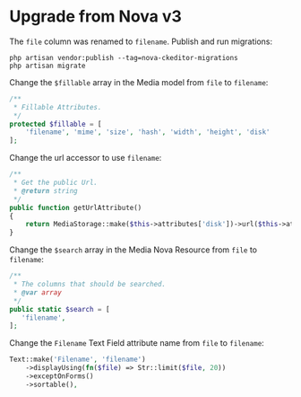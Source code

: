# Upgrade from Nova v3

The `file` column was renamed to `filename`.  Publish and run migrations:

```shell
php artisan vendor:publish --tag=nova-ckeditor-migrations
php artisan migrate
```

Change the `$fillable` array in the Media model from `file` to `filename`:

```php
/**
 * Fillable Attributes.
 */
protected $fillable = [
    'filename', 'mime', 'size', 'hash', 'width', 'height', 'disk'
];
```

Change the url accessor to use `filename`:

```php
/**
 * Get the public Url.
 * @return string
 */
public function getUrlAttribute()
{
    return MediaStorage::make($this->attributes['disk'])->url($this->attributes['filename']);
}
```

Change the `$search` array in the Media Nova Resource from `file` to `filename`:

```php
/**
 * The columns that should be searched.
 * @var array
 */
public static $search = [
   'filename',
];
```

Change the `Filename` Text Field attribute name from `file` to `filename`:

```php
Text::make('Filename', 'filename')
    ->displayUsing(fn($file) => Str::limit($file, 20))
    ->exceptOnForms()
    ->sortable(),
```
